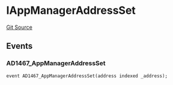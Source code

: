 # IAppManagerAddressSet
[Git Source](https://github.com/thrackle-io/tron/blob/a6e068f4bc8dd6e86015430d874759ac1519196d/src/common/IEvents.sol)


## Events
### AD1467_AppManagerAddressSet

```solidity
event AD1467_AppManagerAddressSet(address indexed _address);
```

